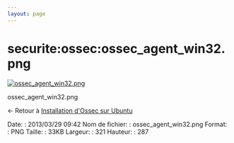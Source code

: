 ```yaml
---
layout: page
---
```


securite:ossec:ossec\_agent\_win32.png
======================================

[![ossec\_agent\_win32.png](../..//assets/media/securite/ossec/ossec_agent_win32.png@cache=&w=321&h=287 "ossec_agent_win32.png")](../..//assets/media/securite/ossec/ossec_agent_win32.png@cache= "Afficher le fichier original")

ossec\_agent\_win32.png

← Retour à [Installation d'Ossec sur
Ubuntu](../../../securite/ossec/ossec-ubuntu-install.html "securite:ossec:ossec-ubuntu-install")

Date:
:   2013/03/29 09:42
Nom de fichier:
:   ossec\_agent\_win32.png
Format:
:   PNG
Taille:
:   33KB
Largeur:
:   321
Hauteur:
:   287

